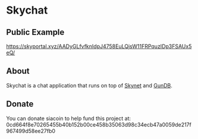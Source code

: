 # Skychat

## Public Example

https://skyportal.xyz/AADyGLfvfknIdpJ4758EuLQjsW11FRPquzIDp3FSAUx5eQ/

## About

Skychat is a chat application that runs on top of [Skynet](https://github.com/NebulousLabs/skynet-webportal) and [GunDB](https://gun.eco/).

## Donate 
You can donate siacoin to help fund this project at: 0cd664f8e70265455b40b152b00ce458b35063d98c34ecb47a0059de217f967499d58ee27fb0
